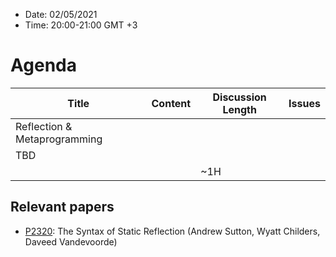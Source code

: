 * Date: 02/05/2021
* Time: 20:00-21:00 GMT +3

# Agenda

| Title | Content | Discussion Length | Issues       |
|----------|-------------|-------------|----------------|
|    Reflection & Metaprogramming       |                                                  |            |   |
|   TBD      |                                                  |            |   |
|                             |                                                                                                 | ~1H         |   |

## Relevant papers
- [P2320](http://www.open-std.org/jtc1/sc22/wg21/docs/papers/2021/p2320r0.pdf): The Syntax of Static Reflection (Andrew Sutton, Wyatt Childers, Daveed Vandevoorde)
